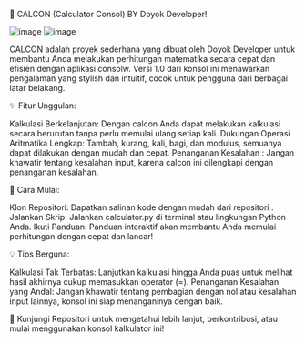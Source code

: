 
🚀 CALCON (Calculator Consol) BY Doyok Developer! 

![image](https://github.com/yogasaputra2896/CalCon-Calculator-Console-/assets/140365312/49930f51-ace1-47fa-b834-598fe606a92a)
![image](https://github.com/yogasaputra2896/CalCon-Calculator-Console-/assets/140365312/fac3b02c-1a2b-45fb-97a1-1ea8cebd06c8)

CALCON adalah proyek sederhana yang dibuat oleh Doyok Developer untuk membantu Anda melakukan perhitungan matematika secara cepat dan efisien dengan aplikasi consolw. 
Versi 1.0 dari konsol ini menawarkan pengalaman yang stylish dan intuitif, cocok untuk pengguna dari berbagai latar belakang.

✨ Fitur Unggulan:

Kalkulasi Berkelanjutan: Dengan calcon Anda dapat melakukan kalkulasi secara berurutan tanpa perlu memulai ulang setiap kali.
Dukungan Operasi Aritmatika Lengkap: Tambah, kurang, kali, bagi, dan modulus, semuanya dapat dilakukan dengan mudah dan cepat.
Penanganan Kesalahan : Jangan khawatir tentang kesalahan input, karena calcon ini dilengkapi dengan penanganan kesalahan.

🔧 Cara Mulai:

Klon Repositori: Dapatkan salinan kode dengan mudah dari repositori .
Jalankan Skrip: Jalankan calculator.py di terminal atau lingkungan Python Anda.
Ikuti Panduan: Panduan interaktif akan membantu Anda memulai perhitungan dengan cepat dan lancar!

💡 Tips Berguna:

Kalkulasi Tak Terbatas: Lanjutkan kalkulasi hingga Anda puas untuk melihat hasil akhirnya cukup memasukkan operator (=).
Penanganan Kesalahan yang Andal: Jangan khawatir tentang pembagian dengan nol atau kesalahan input lainnya, konsol ini siap menanganinya dengan baik.


🔗 Kunjungi Repositori untuk mengetahui lebih lanjut, berkontribusi, atau mulai menggunakan konsol kalkulator ini!
